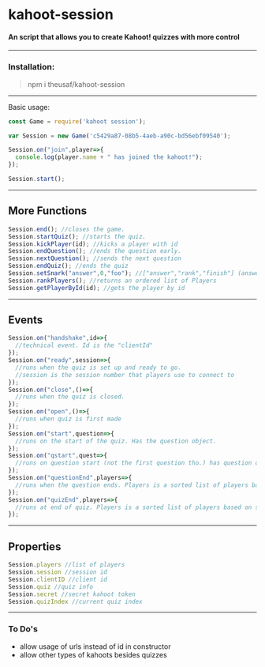 # kahoot-session
#### An script that allows you to create Kahoot! quizzes with more control
---
### Installation:
> npm i theusaf/kahoot-session

---
Basic usage:

```javascript
const Game = require('kahoot session');

var Session = new Game('c5429a87-08b5-4aeb-a90c-bd56ebf09540');

Session.on("join",player=>{
  console.log(player.name + " has joined the kahoot!");
});

Session.start();
```
---
## More Functions
```js
Session.end(); //closes the game.
Session.startQuiz(); //starts the quiz.
Session.kickPlayer(id); //kicks a player with id
Session.endQuestion(); //ends the question early.
Session.nextQuestion(); //sends the next question
Session.endQuiz(); //ends the quiz
Session.setSnark("answer",0,"foo"); //["answer","rank","finish"] (answer is the text when answering questions, rank is the ranking text, and finish is the secondary ranking text) [index/array] (index/array is the text to replace) [text] (value to set item.)
Session.rankPlayers(); //returns an ordered list of Players
Session.getPlayerById(id); //gets the player by id
```
---
## Events
```js
Session.on("handshake",id=>{
  //technical event. Id is the "clientId"
});
Session.on("ready",session=>{
  //runs when the quiz is set up and ready to go.
  //session is the session number that players use to connect to
});
Session.on("close",()=>{
  //runs when the quiz is closed.
});
Session.on("open",()=>{
  //runs when quiz is first made
});
Session.on("start",question=>{
  //runs on the start of the quiz. Has the question object.
});
Session.on("qstart",quest=>{
  //runs on question start (not the first question tho.) has question object
});
Session.on("questionEnd",players=>{
  //runs when the question ends. Players is a sorted list of players based on score
});
Session.on("quizEnd",players=>{
  //runs at end of quiz. Players is a sorted list of players based on score
});
```
---
## Properties
```js
Session.players //list of players
Session.session //session id
Session.clientID //client id
Session.quiz //quiz info
Session.secret //secret kahoot token
Session.quizIndex //current quiz index
```
---
### To Do's
- allow usage of urls instead of id in constructor
- allow other types of kahoots besides quizzes

